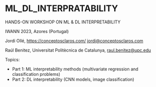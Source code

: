 # ML_DL_INTERPRATABILITY
HANDS-ON WORKSHOP ON ML &amp; DL INTERPRETABILITY 

IWANN 2023, Azores (Portugal)
 
Jordi Ollé, https://conceptosclaros.com/ jordi@conceptosclaros.com

Raúl Benitez, Universitat Politècnica de Catalunya, raul.benitez@upc.edu

Topics: 
- Part 1: ML interpretability methods (multivariate regression and classification problems)
- Part 2: DL interpretability (CNN models, image classification)

